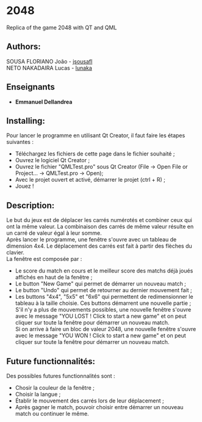# 2048
Replica of the game 2048 with QT and QML

## Authors:

  SOUSA FLORIANO João - [jsousafl](https://github.com/jsousafl)  
  NETO NAKADAIRA Lucas - [lunaka](https://github.com/lunaka)
  
## Enseignants

* **Emmanuel Dellandrea**

## Installing:

Pour lancer le programme en utilisant Qt Creator, il faut faire les étapes suivantes :

* Téléchargez les fichiers de cette page dans le fichier souhaité ;
* Ouvrez le logiciel Qt Creator ;
* Ouvrez le fichier "QMLTest.pro" sous Qt Creator (File -> Open File or Project... -> QMLTest.pro -> Open);
* Avec le projet ouvert et activé, démarrer le projet (ctrl + R) ;
* Jouez !

## Description:
  
  Le but du jeux est de déplacer les carrés numérotés et combiner ceux qui ont la même valeur. La combinaison des carrés de même valeur résulte en un carré de valeur égal à leur somme.  
  Après lancer le programme, une fenêtre s'ouvre avec un tableau de dimension 4x4. Le déplacement des carrés est fait à partir des flèches du clavier.  
  La fenêtre est composée par :  
  * Le score du match en cours et le meilleur score des matchs déjà joués affichés en haut de la fenêtre ; 
  * Le button "New Game" qui permet de démarrer un nouveau match ;
  * Le button "Undo" qui permet de retourner au dernier mouvement fait ;
  * Les buttons "4x4", "5x5" et "6x6" qui permettent de redimensionner le tableau à la taille choisie. Ces buttons démarrent une nouvelle partie ;  
  S'il n'y a plus de mouvements possibles, une nouvelle fenêtre s'ouvre avec le message "YOU LOST ! Click to start a new game" et on peut cliquer sur toute la fenêtre pour démarrer un nouveau match.  
  Si on arrive à faire un bloc de valeur 2048, une nouvelle fenêtre s'ouvre avec le message "YOU WON ! Click to start a new game" et on peut cliquer sur toute la fenêtre pour démarrer un nouveau match.  

## Future functionnalités:
  Des possibles futures functionnalités sont :
  * Chosir la couleur de la fenêtre ;
  * Choisir la langue ;
  * Établir le mouvement des carrés lors de leur déplacement ;
  * Après gagner le match, pouvoir choisir entre démarrer un nouveau match ou continuer le même.

